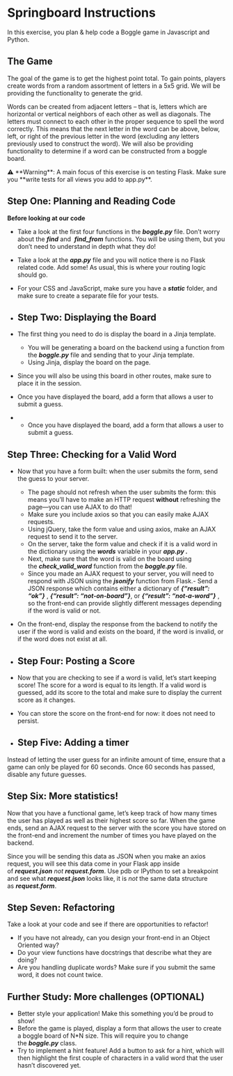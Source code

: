 # Springboard Instructions

In this exercise, you plan & help code a Boggle game in Javascript and Python.

## **The Game**

The goal of the game is to get the highest point total. To gain points, players create words from a random assortment of letters in a 5x5 grid. We will be providing the functionality to generate the grid.

Words can be created from adjacent letters – that is, letters which are horizontal or vertical neighbors of each other as well as diagonals. The letters must connect to each other in the proper sequence to spell the word correctly. This means that the next letter in the word can be above, below, left, or right of the previous letter in the word (excluding any letters previously used to construct the word). We will also be providing functionality to determine if a word can be constructed from a boggle board.

<aside>
⚠️ **Warning**: A main focus of this exercise is on testing Flask. Make sure you **write tests for all views you add to app.py**.

</aside>

## **Step One: Planning and Reading Code**

**Before looking at our code**

- Take a look at the first four functions in the ***boggle.py*** file. Don’t worry about the ***find*** and  ***find_from*** functions. You will be using them, but you don’t need to understand in depth what they do!
- Take a look at the ***app.py*** file and you will notice there is no Flask related code. Add some! As usual, this is where your routing logic should go.
- For your CSS and JavaScript, make sure you have a ***static*** folder, and make sure to create a separate file for your tests.

- ## **Step Two: Displaying the Board**

- The first thing you need to do is display the board in a Jinja template.
    - You will be generating a board on the backend using a function from the ***boggle.py*** file and sending that to your Jinja template.
    - Using Jinja, display the board on the page.
- Since you will also be using this board in other routes, make sure to place it in the session.
- Once you have displayed the board, add a form that allows a user to submit a guess.

- - Once you have displayed the board, add a form that allows a user to submit a guess.

## **Step Three: Checking for a Valid Word**

- Now that you have a form built: when the user submits the form, send the guess to your server.
    - The page should not refresh when the user submits the form: this means you’ll have to make an HTTP request **without** refreshing the page—you can use AJAX to do that!
    - Make sure you include axios so that you can easily make AJAX requests.
    - Using jQuery, take the form value and using axios, make an AJAX request to send it to the server.
    - On the server, take the form value and check if it is a valid word in the dictionary using the ***words*** variable in your ***app.py .***
    - Next, make sure that the word is valid on the board using the ***check_valid_word*** function from the ***boggle.py*** file.
    - Since you made an AJAX request to your server, you will need to respond with JSON using the ***jsonify*** function from Flask.- Send a JSON response which contains either a dictionary of ***{“result”: “ok”}*** , ***{“result”: “not-on-board”}***, or ***{“result”: “not-a-word”}*** , so the front-end can provide slightly different messages depending if the word is valid or not.
- On the front-end, display the response from the backend to notify the user if the word is valid and exists on the board, if the word is invalid, or if the word does not exist at all.

- ## **Step Four: Posting a Score**

- Now that you are checking to see if a word is valid, let’s start keeping score! The score for a word is equal to its length. If a valid word is guessed, add its score to the total and make sure to display the current score as it changes.
- You can store the score on the front-end for now: it does not need to persist.

- ## **Step Five: Adding a timer**

Instead of letting the user guess for an infinite amount of time, ensure that a game can only be played for 60 seconds. Once 60 seconds has passed, disable any future guesses.

## **Step Six: More statistics!**

Now that you have a functional game, let’s keep track of how many times the user has played as well as their highest score so far. When the game ends, send an AJAX request to the server with the score you have stored on the front-end and increment the number of times you have played on the backend.

Since you will be sending this data as JSON when you make an axios request, you will see this data come in your Flask app inside of ***request.json*** *not* ***request.form***. Use pdb or IPython to set a breakpoint and see what ***request.json*** looks like, it is *not* the same data structure as ***request.form***.

## **Step Seven: Refactoring**

Take a look at your code and see if there are opportunities to refactor!

- If you have not already, can you design your front-end in an Object Oriented way?
- Do your view functions have docstrings that describe what they are doing?
- Are you handling duplicate words? Make sure if you submit the same word, it does not count twice.

## **Further Study: More challenges** (OPTIONAL)

- Better style your application! Make this something you’d be proud to show!
- Before the game is played, display a form that allows the user to create a boggle board of N*N size. This will require you to change the ***boggle.py*** class.
- Try to implement a hint feature! Add a button to ask for a hint, which will then highlight the first couple of characters in a valid word that the user hasn’t discovered yet.
